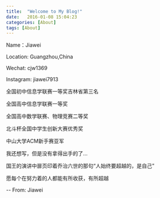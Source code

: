 ```yaml
---
title:  "Welcome to My Blog!"
date:   2016-01-08 15:04:23
categories: [About]
tags: [About]
---
```


Name：Jiawei

Location: Guangzhou,China

Wechat: cjw1369

Instagram: jiawei7913

全国初中信息学联赛一等奖吉林省第三名

全国高中信息学联赛一等奖

全国高中数学联赛、物理竞赛二等奖

北斗杯全国中学生创新大赛优秀奖

中山大学ACM新手赛亚军

我还想写，但是没有拿得出手的了…

国王的演讲中扉页印着乔治六世的那句“人始终要超越的，是自己”

愿每个在努力着的人都能有所收获，有所超越

-- From: Jiawei